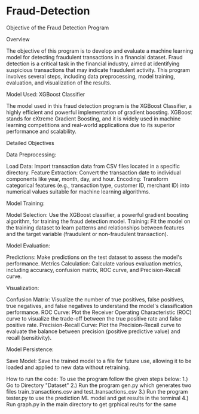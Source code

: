 # Fraud-Detection
Objective of the Fraud Detection Program


Overview

The objective of this program is to develop and evaluate a machine learning model for detecting fraudulent transactions in a financial dataset. Fraud detection is a critical task in the financial industry, aimed at identifying suspicious transactions that may indicate fraudulent activity. This program involves several steps, including data preprocessing, model training, evaluation, and visualization of the results.


Model Used: XGBoost Classifier

The model used in this fraud detection program is the XGBoost Classifier, a highly efficient and powerful implementation of gradient boosting. XGBoost stands for eXtreme Gradient Boosting, and it is widely used in machine learning competitions and real-world applications due to its superior performance and scalability.


Detailed Objectives

Data Preprocessing:

Load Data: Import transaction data from CSV files located in a specific directory.
Feature Extraction: Convert the transaction date to individual components like year, month, day, and hour.
Encoding: Transform categorical features (e.g., transaction type, customer ID, merchant ID) into numerical values suitable for machine learning algorithms.

Model Training:

Model Selection: Use the XGBoost classifier, a powerful gradient boosting algorithm, for training the fraud detection model.
Training: Fit the model on the training dataset to learn patterns and relationships between features and the target variable (fraudulent or non-fraudulent transaction).

Model Evaluation:

Predictions: Make predictions on the test dataset to assess the model's performance.
Metrics Calculation: Calculate various evaluation metrics, including accuracy, confusion matrix, ROC curve, and Precision-Recall curve.

Visualization:

Confusion Matrix: Visualize the number of true positives, false positives, true negatives, and false negatives to understand the model's classification performance.
ROC Curve: Plot the Receiver Operating Characteristic (ROC) curve to visualize the trade-off between the true positive rate and false positive rate.
Precision-Recall Curve: Plot the Precision-Recall curve to evaluate the balance between precision (positive predictive value) and recall (sensitivity).

Model Persistence:

Save Model: Save the trained model to a file for future use, allowing it to be loaded and applied to new data without retraining.


How to run the code:
To use the program follow the given steps below:
1.) Go to Directory "Dataset" 
2.) Run the program gen.py which generates two files train_transactions.csv and test_transactions_csv 
3.) Run the program tester.py to use the prediction ML model and get results in the terminal 
4.) Run graph.py in the main directory to get grphical reults for the same 
